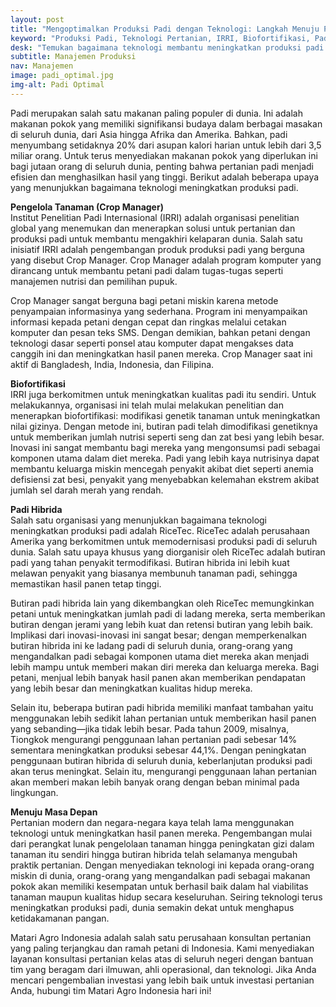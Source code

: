 ```yaml
---
layout: post
title: "Mengoptimalkan Produksi Padi dengan Teknologi: Langkah Menuju Pertanian Modern"
keyword: "Produksi Padi, Teknologi Pertanian, IRRI, Biofortifikasi, Padi Hibrida, Pertanian Modern, Konsultan Pertanian, Indonesia"
desk: "Temukan bagaimana teknologi membantu meningkatkan produksi padi dengan inovasi seperti Crop Manager, biofortifikasi, dan pengembangan padi hibrida"
subtitle: Manajemen Produksi
nav: Manajemen
image: padi_optimal.jpg
img-alt: Padi Optimal
---
```


Padi merupakan salah satu makanan paling populer di dunia. Ini adalah makanan pokok yang memiliki signifikansi budaya dalam berbagai masakan di seluruh dunia, dari Asia hingga Afrika dan Amerika. Bahkan, padi menyumbang setidaknya 20% dari asupan kalori harian untuk lebih dari 3,5 miliar orang. Untuk terus menyediakan makanan pokok yang diperlukan ini bagi jutaan orang di seluruh dunia, penting bahwa pertanian padi menjadi efisien dan menghasilkan hasil yang tinggi. Berikut adalah beberapa upaya yang menunjukkan bagaimana teknologi meningkatkan produksi padi.

**Pengelola Tanaman (Crop Manager)**  
Institut Penelitian Padi Internasional (IRRI) adalah organisasi penelitian global yang menemukan dan menerapkan solusi untuk pertanian dan produksi padi untuk membantu mengakhiri kelaparan dunia. Salah satu inisiatif IRRI adalah pengembangan produk produksi padi yang berguna yang disebut Crop Manager. Crop Manager adalah program komputer yang dirancang untuk membantu petani padi dalam tugas-tugas seperti manajemen nutrisi dan pemilihan pupuk.

Crop Manager sangat berguna bagi petani miskin karena metode penyampaian informasinya yang sederhana. Program ini menyampaikan informasi kepada petani dengan cepat dan ringkas melalui cetakan komputer dan pesan teks SMS. Dengan demikian, bahkan petani dengan teknologi dasar seperti ponsel atau komputer dapat mengakses data canggih ini dan meningkatkan hasil panen mereka. Crop Manager saat ini aktif di Bangladesh, India, Indonesia, dan Filipina.

**Biofortifikasi**  
IRRI juga berkomitmen untuk meningkatkan kualitas padi itu sendiri. Untuk melakukannya, organisasi ini telah mulai melakukan penelitian dan menerapkan biofortifikasi: modifikasi genetik tanaman untuk meningkatkan nilai gizinya. Dengan metode ini, butiran padi telah dimodifikasi genetiknya untuk memberikan jumlah nutrisi seperti seng dan zat besi yang lebih besar. Inovasi ini sangat membantu bagi mereka yang mengonsumsi padi sebagai komponen utama dalam diet mereka. Padi yang lebih kaya nutrisinya dapat membantu keluarga miskin mencegah penyakit akibat diet seperti anemia defisiensi zat besi, penyakit yang menyebabkan kelemahan ekstrem akibat jumlah sel darah merah yang rendah.

**Padi Hibrida**  
Salah satu organisasi yang menunjukkan bagaimana teknologi meningkatkan produksi padi adalah RiceTec. RiceTec adalah perusahaan Amerika yang berkomitmen untuk memodernisasi produksi padi di seluruh dunia. Salah satu upaya khusus yang diorganisir oleh RiceTec adalah butiran padi yang tahan penyakit termodifikasi. Butiran hibrida ini lebih kuat melawan penyakit yang biasanya membunuh tanaman padi, sehingga memastikan hasil panen tetap tinggi.

Butiran padi hibrida lain yang dikembangkan oleh RiceTec memungkinkan petani untuk meningkatkan jumlah padi di ladang mereka, serta memberikan butiran dengan jerami yang lebih kuat dan retensi butiran yang lebih baik. Implikasi dari inovasi-inovasi ini sangat besar; dengan memperkenalkan butiran hibrida ini ke ladang padi di seluruh dunia, orang-orang yang mengandalkan padi sebagai komponen utama diet mereka akan menjadi lebih mampu untuk memberi makan diri mereka dan keluarga mereka. Bagi petani, menjual lebih banyak hasil panen akan memberikan pendapatan yang lebih besar dan meningkatkan kualitas hidup mereka.

Selain itu, beberapa butiran padi hibrida memiliki manfaat tambahan yaitu menggunakan lebih sedikit lahan pertanian untuk memberikan hasil panen yang sebanding—jika tidak lebih besar. Pada tahun 2009, misalnya, Tiongkok mengurangi penggunaan lahan pertanian padi sebesar 14% sementara meningkatkan produksi sebesar 44,1%. Dengan peningkatan penggunaan butiran hibrida di seluruh dunia, keberlanjutan produksi padi akan terus meningkat. Selain itu, mengurangi penggunaan lahan pertanian akan memberi makan lebih banyak orang dengan beban minimal pada lingkungan.

**Menuju Masa Depan**  
Pertanian modern dan negara-negara kaya telah lama menggunakan teknologi untuk meningkatkan hasil panen mereka. Pengembangan mulai dari perangkat lunak pengelolaan tanaman hingga peningkatan gizi dalam tanaman itu sendiri hingga butiran hibrida telah selamanya mengubah praktik pertanian. Dengan menyediakan teknologi ini kepada orang-orang miskin di dunia, orang-orang yang mengandalkan padi sebagai makanan pokok akan memiliki kesempatan untuk berhasil baik dalam hal viabilitas tanaman maupun kualitas hidup secara keseluruhan. Seiring teknologi terus meningkatkan produksi padi, dunia semakin dekat untuk menghapus ketidakamanan pangan.

Matari Agro Indonesia adalah salah satu perusahaan konsultan pertanian yang paling terjangkau dan ramah petani di Indonesia. Kami menyediakan layanan konsultasi pertanian kelas atas di seluruh negeri dengan bantuan tim yang beragam dari ilmuwan, ahli operasional, dan teknologi. Jika Anda mencari pengembalian investasi yang lebih baik untuk investasi pertanian Anda, hubungi tim Matari Agro Indonesia hari ini!
